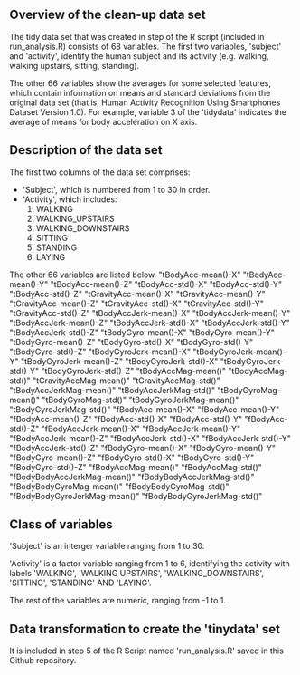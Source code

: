 




## Overview of the clean-up data set

The tidy data set that was created in step of the R script (included in run_analysis.R) consists of 68 variables.  The first two variables, 'subject' and 'activity', identify the human subject and its activity (e.g. walking, walking upstairs, sitting, standing).

The other 66 variables show the averages for some selected features, which contain information on means and standard deviations from the original data set (that is, Human Activity Recognition Using Smartphones Dataset Version 1.0).  For example, variable 3 of the 'tidydata' indicates the average of means for body acceleration on X axis.

## Description of the data set

The first two columns of the data set comprises:

- 'Subject', which is numbered from 1 to 30 in order.
- 'Activity', which includes:
    1. WALKING
    2. WALKING_UPSTAIRS
    3. WALKING_DOWNSTAIRS
    4. SITTING
    5. STANDING
    6. LAYING

The other 66 variables are listed below.
"tBodyAcc-mean()-X"
"tBodyAcc-mean()-Y"
"tBodyAcc-mean()-Z"
"tBodyAcc-std()-X"
"tBodyAcc-std()-Y"
"tBodyAcc-std()-Z"
"tGravityAcc-mean()-X"
"tGravityAcc-mean()-Y"
"tGravityAcc-mean()-Z"
"tGravityAcc-std()-X"
"tGravityAcc-std()-Y"
"tGravityAcc-std()-Z"
"tBodyAccJerk-mean()-X"
"tBodyAccJerk-mean()-Y"
"tBodyAccJerk-mean()-Z"
"tBodyAccJerk-std()-X"
"tBodyAccJerk-std()-Y"
"tBodyAccJerk-std()-Z"
"tBodyGyro-mean()-X"
"tBodyGyro-mean()-Y"
"tBodyGyro-mean()-Z"
"tBodyGyro-std()-X"
"tBodyGyro-std()-Y"
"tBodyGyro-std()-Z"
"tBodyGyroJerk-mean()-X"
"tBodyGyroJerk-mean()-Y"
"tBodyGyroJerk-mean()-Z"
"tBodyGyroJerk-std()-X"
"tBodyGyroJerk-std()-Y"
"tBodyGyroJerk-std()-Z"
"tBodyAccMag-mean()"
"tBodyAccMag-std()"
"tGravityAccMag-mean()"
"tGravityAccMag-std()"
"tBodyAccJerkMag-mean()"
"tBodyAccJerkMag-std()"
"tBodyGyroMag-mean()"
"tBodyGyroMag-std()"
"tBodyGyroJerkMag-mean()"
"tBodyGyroJerkMag-std()"
"fBodyAcc-mean()-X"
"fBodyAcc-mean()-Y"
"fBodyAcc-mean()-Z"
"fBodyAcc-std()-X"
"fBodyAcc-std()-Y"
"fBodyAcc-std()-Z"
"fBodyAccJerk-mean()-X"
"fBodyAccJerk-mean()-Y"
"fBodyAccJerk-mean()-Z"
"fBodyAccJerk-std()-X"
"fBodyAccJerk-std()-Y"
"fBodyAccJerk-std()-Z"
"fBodyGyro-mean()-X"
"fBodyGyro-mean()-Y"
"fBodyGyro-mean()-Z"
"fBodyGyro-std()-X"
"fBodyGyro-std()-Y"
"fBodyGyro-std()-Z"
"fBodyAccMag-mean()"
"fBodyAccMag-std()"
"fBodyBodyAccJerkMag-mean()"
"fBodyBodyAccJerkMag-std()"
"fBodyBodyGyroMag-mean()"
"fBodyBodyGyroMag-std()"
"fBodyBodyGyroJerkMag-mean()"
"fBodyBodyGyroJerkMag-std()"

## Class of variables
'Subject' is an interger variable ranging from 1 to 30. 

'Activity' is a factor variable ranging from 1 to 6, identifying the activity with labels 'WALKING', 'WALKING UPSTAIRS', 'WALKING_DOWNSTAIRS', 'SITTING', 'STANDING' AND 'LAYING'.

The rest of the variables are numeric, ranging from -1 to 1.

## Data transformation to create the 'tinydata' set

It is included in step 5 of the R Script named 'run_analysis.R' saved in this Github repository. 


